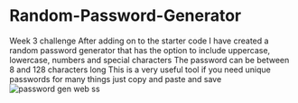 # Random-Password-Generator
Week 3 challenge
After adding on to the starter code
I have created a random password generator that has the option to include uppercase, lowercase, numbers and special characters
The password can be between 8 and 128 characters long
This is a very useful tool if you need unique passwords for many things
just copy and paste and save
![password gen web ss](https://user-images.githubusercontent.com/111203105/191165248-eb6a6cbf-aafc-430f-a4bd-48da77e6eb75.png)
